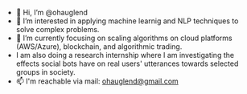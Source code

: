 - 👋 Hi, I’m @ohauglend
- 👀 I’m interested in applying machine learnig and NLP techniques to solve complex problems.
- 🌱 I’m currently focusing on scaling algorithms on cloud platforms (AWS/Azure), blockchain, and algorithmic trading. 
- I am also doing a research internship where I am investigating the effects social bots have on real users' utterances towards selected groups in society.
- 📫 I'm reachable via mail: ohauglend@gmail.com

<!---
ohauglend/ohauglend is a ✨ special ✨ repository because its `README.md` (this file) appears on your GitHub profile.
You can click the Preview link to take a look at your changes.
--->
